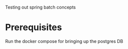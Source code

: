 Testing out spring batch concepts

# Prerequisites

Run the docker compose for bringing up the postgres DB
